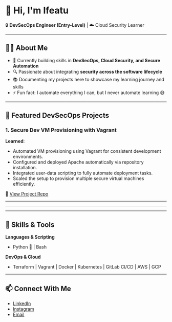 # 👋 Hi, I'm Ifeatu  
🔒 **DevSecOps Engineer (Entry-Level)** | ☁️ Cloud Security Learner

---

## 🧑‍💻 About Me  
- 🌱 Currently building skills in **DevSecOps, Cloud Security, and Secure Automation**  
- 🔍 Passionate about integrating **security across the software lifecycle**  
- 📚 Documenting my projects here to showcase my learning journey and skills  
- ⚡ Fun fact: I automate everything I can, but I never automate learning 😅  

---

## 🚀 Featured DevSecOps Projects  

### 1. Secure Dev VM Provisioning with Vagrant  
**Learned**:  
- Automated VM provisioning using Vagrant for consistent development environments.
- Configured and deployed Apache automatically via repository installation.
- Integrated user-data scripting to fully automate deployment tasks.
- Scaled the setup to provision multiple secure virtual machines efficiently.

📂 [View Project Repo](Vagrant) 

---
<!--
### 2. Infrasctructure-as-code using Terraform 
**Learned**:  
- Built compliant cloud infrastructure using Terraform as Infrastructure-as-Code (IaC).
- Installed and configured the AWS CLI on Windows to authenticate and manage resources.
- Provisioned virtual machines (EC2 instances) and applied reusable configuration code.
- Defined security groups to enforce controlled ingress and egress traffic.
- Automated deployments with Terraform scripts, scaling to launch multiple VMs efficiently.

<!--📂 [View Project Repo](https://github.com/your-username/terraform-policy-code)  -->

---
<!--

### 3. Container Hardening with Docker Security Scanning  
**Learned**:  
- Built Docker images, integrated **Trivy/Clair** scanning to detect CVEs.  
- Automated vulnerability scanning in CI pipelines.  

<!--📂 [View Project Repo](https://github.com/your-username/docker-security-pipeline)  

---

### 4. Secure CI/CD with GitLab (SAST/DAST Integration)  
**Learned**:  
- Designed GitLab pipelines that include:  
  - ✅ Static Analysis (SonarQube/SAST)  
  - ✅ Dynamic Analysis (OWASP ZAP/DAST)  
  - ✅ Artifact signing & security gates before deployment  
- Ensured “fail fast” if vulnerabilities were detected.  

<!--📂 [View Project Repo](https://github.com/your-username/gitlab-sec-ci-pipeline)  

---

### 5. Kubernetes Runtime Security & Monitoring  
**Learned**:  
- Deployed apps in Kubernetes (GCP/Minikube).  
- Added **Falco** for runtime threat detection.  
- Monitored with **Prometheus + Grafana** and logged security events to **ELK Stack**.  

<!--📂 [View Project Repo](https://github.com/your-username/k8s-runtime-security)  -->

---

## 🧰 Skills & Tools  

**Languages & Scripting**  
- Python 🐍 | Bash 

<!--**DevSecOps & Security Tools**  
- Trivy | Clair | Checkov | Falco | SonarQube | OWASP ZAP | Wazuh | ELK Stack  -->

**DevOps & Cloud**  
- Terraform | Vagrant | Docker | Kubernetes | GitLab CI/CD | AWS | GCP
  

---

## 📫 Connect With Me  
- [LinkedIn](www.linkedin.com/in/ifeatu-chuka-edozie)  
- [Instagram](https://www.instagram.com/__the_light_bearer__/)  
- [Email](chukaedozieifeatu@gmail.com)  
